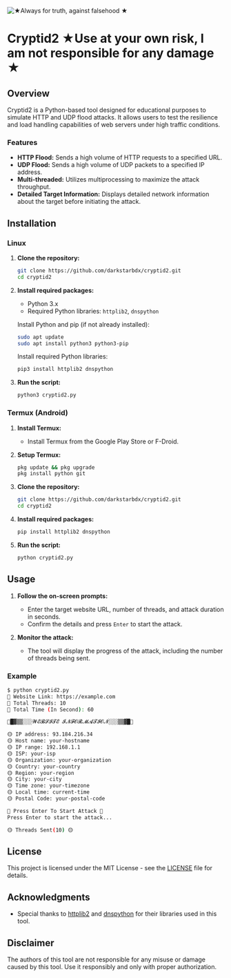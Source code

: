 ![★Always for truth, against falsehood ★](https://github.com/darkstarbdx/cryptid2/assets/122794584/e550a734-5a71-4d94-a9db-25efd26400d6)

# Cryptid2 ★Use at your own risk, I am not responsible for any damage ★

## Overview

Cryptid2 is a Python-based tool designed for educational purposes to simulate HTTP and UDP flood attacks. It allows users to test the resilience and load handling capabilities of web servers under high traffic conditions.

### Features

- **HTTP Flood:** Sends a high volume of HTTP requests to a specified URL.
- **UDP Flood:** Sends a high volume of UDP packets to a specified IP address.
- **Multi-threaded:** Utilizes multiprocessing to maximize the attack throughput.
- **Detailed Target Information:** Displays detailed network information about the target before initiating the attack.

## Installation

### Linux

1. **Clone the repository:**
    ```bash
    git clone https://github.com/darkstarbdx/cryptid2.git
    cd cryptid2
    ```

2. **Install required packages:**
    - Python 3.x
    - Required Python libraries: `httplib2`, `dnspython`
    
    Install Python and pip (if not already installed):
    ```bash
    sudo apt update
    sudo apt install python3 python3-pip
    ```

    Install required Python libraries:
    ```bash
    pip3 install httplib2 dnspython
    ```

3. **Run the script:**
    ```bash
    python3 cryptid2.py
    ```

### Termux (Android)

1. **Install Termux:**
   - Install Termux from the Google Play Store or F-Droid.

2. **Setup Termux:**
    ```bash
    pkg update && pkg upgrade
    pkg install python git
    ```

3. **Clone the repository:**
    ```bash
    git clone https://github.com/darkstarbdx/cryptid2.git
    cd cryptid2
    ```

4. **Install required packages:**
    ```bash
    pip install httplib2 dnspython
    ```

5. **Run the script:**
    ```bash
    python cryptid2.py
    ```

## Usage

1. **Follow the on-screen prompts:**
   - Enter the target website URL, number of threads, and attack duration in seconds.
   - Confirm the details and press `Enter` to start the attack.

2. **Monitor the attack:**
   - The tool will display the progress of the attack, including the number of threads being sent.

### Example

```bash
$ python cryptid2.py
🌟 𝚆𝚎𝚋𝚜𝚒𝚝𝚎 𝙻𝚒𝚗𝚔: https://example.com
🌟 𝚃𝚘𝚝𝚊𝚕 𝚃𝚑𝚛𝚎𝚊𝚍𝚜: 10
🌟 𝚃𝚘𝚝𝚊𝚕 𝚃𝚒𝚖𝚎 (𝙸𝚗 𝚂𝚎𝚌𝚘𝚗𝚍): 60

🔷█▓▒▒░░░𝓦𝓔𝓑𝓢𝓘𝓣𝓔 𝓘𝓝𝓕𝓞𝓡𝓜𝓐𝓣𝓘𝓞𝓝░░░▒▒▓█🔷

🟡 𝙸𝙿 𝚊𝚍𝚍𝚛𝚎𝚜𝚜: 93.184.216.34
🟡 𝙷𝚘𝚜𝚝 𝚗𝚊𝚖𝚎: your-hostname
🟡 𝙸𝙿 𝚛𝚊𝚗𝚐𝚎: 192.168.1.1
🟡 𝙸𝚂𝙿: your-isp
🟡 𝙾𝚛𝚐𝚊𝚗𝚒𝚣𝚊𝚝𝚒𝚘𝚗: your-organization
🟡 𝙲𝚘𝚞𝚗𝚝𝚛𝚢: your-country
🟡 𝚁𝚎𝚐𝚒𝚘𝚗: your-region
🟡 𝙲𝚒𝚝𝚢: your-city
🟡 𝚃𝚒𝚖𝚎 𝚣𝚘𝚗𝚎: your-timezone
🟡 𝙻𝚘𝚌𝚊𝚕 𝚝𝚒𝚖𝚎: current-time
🟡 𝙿𝚘𝚜𝚝𝚊𝚕 𝙲𝚘𝚍𝚎: your-postal-code

🌟 𝙿𝚛𝚎𝚜𝚜 𝙴𝚗𝚝𝚎𝚛 𝚃𝚘 𝚂𝚝𝚊𝚛𝚝 𝙰𝚝𝚝𝚊𝚌𝚔 🌟
Press Enter to start the attack...

🟡 𝚃𝚑𝚛𝚎𝚊𝚍𝚜 𝚂𝚎𝚗𝚝(10) 🟡
```

## License

This project is licensed under the MIT License - see the [LICENSE](LICENSE) file for details.

## Acknowledgments

- Special thanks to [httplib2](https://github.com/httplib2/httplib2) and [dnspython](https://github.com/rthalley/dnspython) for their libraries used in this tool.

## Disclaimer

The authors of this tool are not responsible for any misuse or damage caused by this tool. Use it responsibly and only with proper authorization.
